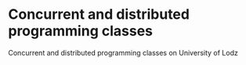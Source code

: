 # Concurrent and distributed programming classes

Concurrent and distributed programming classes on University of Lodz
